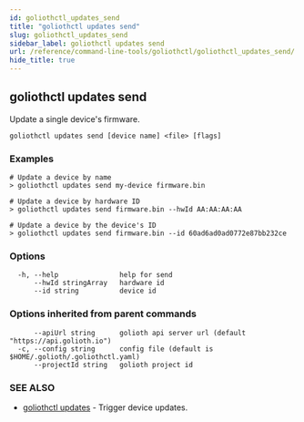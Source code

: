 ```yaml
---
id: goliothctl_updates_send
title: "goliothctl updates send"
slug: goliothctl_updates_send
sidebar_label: goliothctl updates send
url: /reference/command-line-tools/goliothctl/goliothctl_updates_send/
hide_title: true
---
```

## goliothctl updates send

Update a single device's firmware.

```
goliothctl updates send [device name] <file> [flags]
```

### Examples

```
# Update a device by name
> goliothctl updates send my-device firmware.bin

# Update a device by hardware ID
> goliothctl updates send firmware.bin --hwId AA:AA:AA:AA

# Update a device by the device's ID
> goliothctl updates send firmware.bin --id 60ad6ad0ad0772e87bb232ce
```

### Options

```
  -h, --help               help for send
      --hwId stringArray   hardware id
      --id string          device id
```

### Options inherited from parent commands

```
      --apiUrl string      golioth api server url (default "https://api.golioth.io")
  -c, --config string      config file (default is $HOME/.golioth/.goliothctl.yaml)
      --projectId string   golioth project id
```

### SEE ALSO

* [goliothctl updates](/reference/command-line-tools/goliothctl/goliothctl_updates/)	 - Trigger device updates.

